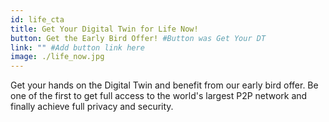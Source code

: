 ```yaml
---
id: life_cta
title: Get Your Digital Twin for Life Now!
button: Get the Early Bird Offer! #Button was Get Your DT
link: "" #Add button link here
image: ./life_now.jpg
---
```


Get your hands on the Digital Twin and benefit from our early bird offer. Be one of the first to get full access to the world's largest P2P network and finally achieve full privacy and security.
